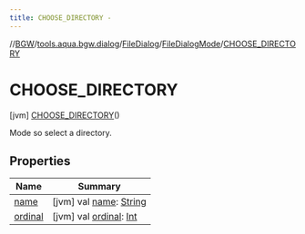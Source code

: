 ```yaml
---
title: CHOOSE_DIRECTORY -
---
```

//[BGW](../../../../../index.md)/[tools.aqua.bgw.dialog](../../../index.md)/[FileDialog](../../index.md)/[FileDialogMode](../index.md)/[CHOOSE_DIRECTORY](index.md)



# CHOOSE_DIRECTORY  
 [jvm] [CHOOSE_DIRECTORY](index.md)()  


Mode so select a directory.

   


## Properties  
  
|  Name |  Summary | 
|---|---|
| <a name="tools.aqua.bgw.dialog/FileDialog.FileDialogMode.CHOOSE_DIRECTORY/name/#/PointingToDeclaration/"></a>[name](name.md)| <a name="tools.aqua.bgw.dialog/FileDialog.FileDialogMode.CHOOSE_DIRECTORY/name/#/PointingToDeclaration/"></a> [jvm] val [name](name.md): [String](https://kotlinlang.org/api/latest/jvm/stdlib/kotlin/-string/index.html)   <br>|
| <a name="tools.aqua.bgw.dialog/FileDialog.FileDialogMode.CHOOSE_DIRECTORY/ordinal/#/PointingToDeclaration/"></a>[ordinal](ordinal.md)| <a name="tools.aqua.bgw.dialog/FileDialog.FileDialogMode.CHOOSE_DIRECTORY/ordinal/#/PointingToDeclaration/"></a> [jvm] val [ordinal](ordinal.md): [Int](https://kotlinlang.org/api/latest/jvm/stdlib/kotlin/-int/index.html)   <br>|

